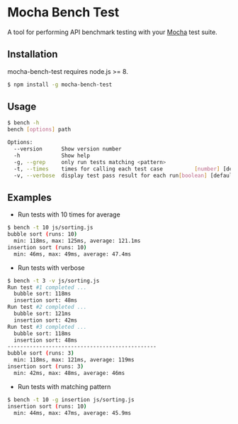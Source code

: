 # Mocha Bench Test

A tool for performing API benchmark testing with your [Mocha](https://mochajs.org/) test suite.

## Installation
mocha-bench-test requires node.js >= 8.

```sh
$ npm install -g mocha-bench-test
```

## Usage

```sh
$ bench -h
bench [options] path

Options:
  --version      Show version number                                   [boolean]
  -h             Show help                                             [boolean]
  -g, --grep     only run tests matching <pattern>                      [string]
  -t, --times    times for calling each test case          [number] [default: 1]
  -v, --verbose  display test pass result for each run[boolean] [default: false]
```

## Examples

* Run tests with 10 times for average
```sh
$ bench -t 10 js/sorting.js
bubble sort (runs: 10)
  min: 118ms, max: 125ms, average: 121.1ms
insertion sort (runs: 10)
  min: 46ms, max: 49ms, average: 47.4ms
```

* Run tests with verbose
```sh
$ bench -t 3 -v js/sorting.js
Run test #1 completed ...
  bubble sort: 118ms
  insertion sort: 48ms
Run test #2 completed ...
  bubble sort: 121ms
  insertion sort: 42ms
Run test #3 completed ...
  bubble sort: 118ms
  insertion sort: 48ms
-----------------------------------------------
bubble sort (runs: 3)
  min: 118ms, max: 121ms, average: 119ms
insertion sort (runs: 3)
  min: 42ms, max: 48ms, average: 46ms
```

* Run tests with matching pattern
```sh
$ bench -t 10 -g insertion js/sorting.js
insertion sort (runs: 10)
  min: 44ms, max: 47ms, average: 45.9ms
```
